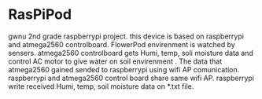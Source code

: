 # RasPiPod
gwnu 2nd grade raspberrypi project.
this device is based on raspberrypi and atmega2560 controlboard.
FlowerPod envirenment is watched by sensers.
atmega2560 controlboard gets Humi, temp, soli moisture data and control AC motor to give water on soil envirenment .
The data that atmega2560 gained sended to raspberrypi using wifi AP comunication.
raspberrypi and atmega2560 control board share same wifi AP.
raspberrypi write received Humi, temp, soil moisture data on *.txt file.
